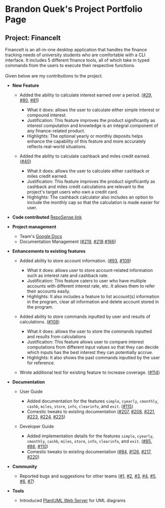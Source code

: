 # Brandon Quek's Project Portfolio Page

## Project: FinanceIt
FinanceIt is an all-in-one desktop application that handles the finance tracking needs of university students who are 
comfortable with a CLI interface. It includes 5 different finance tools, all of which take in typed commands from the 
users to execute their respective functions. <br/>
<br/>
Given below are my contributions to the project. <br/>
* **New Feature**
  * Added the ability to calculate interest earned over a period. 
    ([\#29](https://github.com/AY2021S1-CS2113-T16-1/tp/pull/29),
     [\#80](https://github.com/AY2021S1-CS2113-T16-1/tp/pull/80),
     [\#81](https://github.com/AY2021S1-CS2113-T16-1/tp/pull/81))
    * What it does: allows the user to calculate either simple interest or compound interest.
    * Justification: This feature improves the product significantly as interest computation and knowledge is an 
                     integral component of any finance-related product.
    * Highlights: The optional yearly or monthly deposits helps enhance the capability of this feature and more 
                  accurately reflects real-world situations.
    
  * Added the ability to calculate cashback and miles credit earned. 
    ([\#40](https://github.com/AY2021S1-CS2113-T16-1/tp/pull/40))
    * What it does: allows the user to calculate either cashback or miles credit earned.
    * Justification: This feature improves the product significantly as cashback and miles credit calculations are 
                     relevant to the project's target users who own a credit card.
    * Highlights: The cashback calculator also includes an option to include the monthly cap so that the calculation
                  is made easier for user.

* **Code contributed** [RepoSense link](https://nus-cs2113-ay2021s1.github.io/tp-dashboard/#breakdown=true&search=bqxy&sort=groupTitle&sortWithin=title&since=2020-09-27&timeframe=commit&mergegroup=&groupSelect=groupByRepos&checkedFileTypes=docs~functional-code~test-code~other)
  
* **Project management**
  * Team's [Google Docs](https://docs.google.com/document/d/1keHmuWwXtKrzDheih1o0Sb_BZ4sHQ1aAWvEHo0Jp0pM/edit)
  * Documentation Management 
    ([\#219](https://github.com/AY2021S1-CS2113-T16-1/tp/issues/219), 
     [\#218](https://github.com/AY2021S1-CS2113-T16-1/tp/issues/218)
     [\#166](https://github.com/AY2021S1-CS2113-T16-1/tp/issues/166))
                              
* **Enhancements to existing features**
  * Added ability to store account information. 
    ([\#93](https://github.com/AY2021S1-CS2113-T16-1/tp/pull/93),
     [\#109](https://github.com/AY2021S1-CS2113-T16-1/tp/pull/109))
    * What it does: allows user to store account-related information such as interest rate and cashback rate.
    * Justification: This feature caters to user who have multiple accounts with different interest rate, etc. It allows
                     them to refer their accounts easily.
    * Highlights: It also includes a feature to list account(s) information in the program, clear all information and
                 delete account stored in the program.
  
  * Added ability to store commands inputted by user and results of calculations. 
    ([\#108](https://github.com/AY2021S1-CS2113-T16-1/tp/pull/108))
    * What it does: allows the user to store the commands inputted and results from calculations
    * Justification: This feature allows user to compare interest computations from different input values so that
                     they can decide which inputs has the best interest they can potentially accrue.
    * Highlights: It also shows the past commands inputted by the user for reference.
    
  * Wrote additional test for existing feature to increase coverage. 
    ([\#114](https://github.com/AY2021S1-CS2113-T16-1/tp/pull/114))
  
* **Documentation**
  * User Guide
    * Added documentation for the features ```simple```, ```cyearly```, ```cmonthly```, ```cashb```, ```miles```, 
      ```store```, ```info```, ```clearinfo```, and ```exit```. 
      ([\#115](https://github.com/AY2021S1-CS2113-T16-1/tp/pull/115))
    * Comestic tweaks to existing documentation 
      ([\#207](https://github.com/AY2021S1-CS2113-T16-1/tp/pull/207),
       [\#208](https://github.com/AY2021S1-CS2113-T16-1/tp/pull/208),
       [\#221](https://github.com/AY2021S1-CS2113-T16-1/tp/pull/221),
       [\#223](https://github.com/AY2021S1-CS2113-T16-1/tp/pull/223),
       [\#224](https://github.com/AY2021S1-CS2113-T16-1/tp/pull/224),
       [\#225](https://github.com/AY2021S1-CS2113-T16-1/tp/pull/225))
    
   * Developer Guide
     * Added implementation details for the features ```simple```, ```cyearly```, ```cmonthly```, ```cashb```, 
       ```miles```, ```store```, ```info```, ```clearinfo```, and ```exit```. 
       ([\#85](https://github.com/AY2021S1-CS2113-T16-1/tp/pull/85),
        [\#86](https://github.com/AY2021S1-CS2113-T16-1/tp/pull/86),
        [\#110](https://github.com/AY2021S1-CS2113-T16-1/tp/pull/110))
     * Comestic tweaks to existing documentation 
       ([\#84](https://github.com/AY2021S1-CS2113-T16-1/tp/pull/84),
        [\#126](https://github.com/AY2021S1-CS2113-T16-1/tp/pull/126),
        [\#217](https://github.com/AY2021S1-CS2113-T16-1/tp/pull/217),
        [\#220](https://github.com/AY2021S1-CS2113-T16-1/tp/pull/220))
   
* **Community**
  * Reported bugs and suggestions for other teams 
    ([\#1](https://github.com/bqxy/ped/issues/1),
     [\#2](https://github.com/bqxy/ped/issues/2),
     [\#3](https://github.com/bqxy/ped/issues/3),
     [\#4](https://github.com/bqxy/ped/issues/4),
     [\#5](https://github.com/bqxy/ped/issues/5),
     [\#6](https://github.com/bqxy/ped/issues/6),
     [\#7](https://github.com/bqxy/ped/issues/7))

* **Tools**
  * Introduced [PlantUML Web Server](http://www.plantuml.com/plantuml/uml/SyfFKj2rKt3CoKnELR1Io4ZDoSa70000) for UML diagrams
   
  
